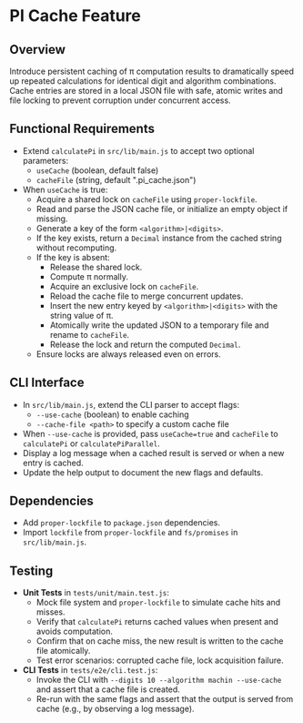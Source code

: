 # PI Cache Feature

## Overview

Introduce persistent caching of π computation results to dramatically speed up repeated calculations for identical digit and algorithm combinations. Cache entries are stored in a local JSON file with safe, atomic writes and file locking to prevent corruption under concurrent access.

## Functional Requirements

- Extend `calculatePi` in `src/lib/main.js` to accept two optional parameters:
  - `useCache` (boolean, default false)
  - `cacheFile` (string, default ".pi_cache.json")
- When `useCache` is true:
  - Acquire a shared lock on `cacheFile` using `proper-lockfile`.
  - Read and parse the JSON cache file, or initialize an empty object if missing.
  - Generate a key of the form `<algorithm>|<digits>`.
  - If the key exists, return a `Decimal` instance from the cached string without recomputing.
  - If the key is absent:
    - Release the shared lock.
    - Compute π normally.
    - Acquire an exclusive lock on `cacheFile`.
    - Reload the cache file to merge concurrent updates.
    - Insert the new entry keyed by `<algorithm>|<digits>` with the string value of π.
    - Atomically write the updated JSON to a temporary file and rename to `cacheFile`.
    - Release the lock and return the computed `Decimal`.
  - Ensure locks are always released even on errors.

## CLI Interface

- In `src/lib/main.js`, extend the CLI parser to accept flags:
  - `--use-cache` (boolean) to enable caching
  - `--cache-file <path>` to specify a custom cache file
- When `--use-cache` is provided, pass `useCache=true` and `cacheFile` to `calculatePi` or `calculatePiParallel`.
- Display a log message when a cached result is served or when a new entry is cached.
- Update the help output to document the new flags and defaults.

## Dependencies

- Add `proper-lockfile` to `package.json` dependencies.
- Import `lockfile` from `proper-lockfile` and `fs/promises` in `src/lib/main.js`.

## Testing

- **Unit Tests** in `tests/unit/main.test.js`:
  - Mock file system and `proper-lockfile` to simulate cache hits and misses.
  - Verify that `calculatePi` returns cached values when present and avoids computation.
  - Confirm that on cache miss, the new result is written to the cache file atomically.
  - Test error scenarios: corrupted cache file, lock acquisition failure.
- **CLI Tests** in `tests/e2e/cli.test.js`:
  - Invoke the CLI with `--digits 10 --algorithm machin --use-cache` and assert that a cache file is created.
  - Re-run with the same flags and assert that the output is served from cache (e.g., by observing a log message).